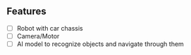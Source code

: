 ## Features

- [ ] Robot with car chassis
- [ ] Camera/Motor
- [ ] AI model to recognize objects and navigate through them